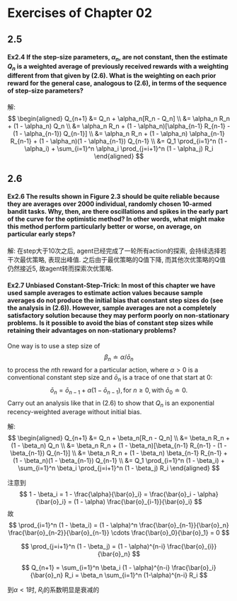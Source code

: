 # Exercises of  Chapter 02
## 2.5
#### Ex2.4 If the step-size parameters, $\alpha_n$, are not constant, then the estimate $Q_n$ is a weighted average of previously received rewards with a weighting different from that given by (2.6). What is the weighting on each prior reward for the general case, analogous to (2.6), in terms of the sequence of step-size parameters?
解:
$$
\begin{aligned}
    Q_{n+1} &= Q_n + \alpha_n[R_n - Q_n] \\
            &= \alpha_n R_n + (1 - \alpha_n) Q_n \\
            &= \alpha_n R_n + (1 - \alpha_n)[\alpha_{n-1} R_{n-1} - (1 - \alpha_{n-1}) Q_{n-1}] \\
            &= \alpha_n R_n + (1 - \alpha_n) \alpha_{n-1} R_{n-1} + (1 - \alpha_n)(1 - \alpha_{n-1}) Q_{n-1} \\
            &= Q_1 \prod_{i=1}^n (1 - \alpha_i) + \sum_{i=1}^n \alpha_i \prod_{j=i+1}^n (1 - \alpha_j) R_i
\end{aligned}
$$

## 2.6
#### Ex2.6 The results shown in Figure 2.3 should be quite reliable because they are averages over 2000 individual, randomly chosen 10-armed bandit tasks. Why, then, are there oscillations and spikes in the early part of the curve for the optimistic method? In other words, what might make this method perform particularly better or worse, on average, on particular early steps?
解: 在step大于10次之后, agent已经完成了一轮所有action的探索, 会持续选择若干次最优策略, 表现出峰值.
之后由于最优策略的Q值下降, 而其他次优策略的Q值仍然接近5, 故agent转而探索次优策略.


#### Ex2.7 Unbiased Constant-Step-Trick: In most of this chapter we have used sample averages to estimate action values because sample averages do not produce the initial bias that constant step sizes do (see the analysis in (2.6)).  However, sample averages are not a completely satisfactory solution because they may perform poorly on non-stationary problems. Is it possible to avoid the bias of constant step sizes while retaining their advantages on non-stationary problems?
One way is to use a step size of
$$ \beta_n \doteq \alpha / \bar{o}_n $$
to process the *n*th reward for a particular action,
where $\alpha > 0$ is a conventional constant step size and $\bar{o}_n$ is a trace of one that start at $0$:
$$ \bar{o}_{n} = \bar{o}_{n-1} + \alpha(1 - \bar{o}_{n-1}), \text{for}\  n \geq 0, \text{with}\  \bar{o}_0 \doteq 0. $$
Carry out an analysis like that in (2.6) to show that $Q_n$ is an exponential recency-weighted average without initial bias.

解:
$$
\begin{aligned}
    Q_{n+1} &= Q_n + \beta_n[R_n - Q_n] \\
            &= \beta_n R_n + (1 - \beta_n) Q_n \\
            &= \beta_n R_n + (1 - \beta_n)[\beta_{n-1} R_{n-1} - (1 - \beta_{n-1}) Q_{n-1}] \\
            &= \beta_n R_n + (1 - \beta_n) \beta_{n-1} R_{n-1} + (1 - \beta_n)(1 - \beta_{n-1}) Q_{n-1} \\
            &= Q_1 \prod_{i=1}^n (1 - \beta_i) + \sum_{i=1}^n \beta_i \prod_{j=i+1}^n (1 - \beta_j) R_i
\end{aligned}
$$

注意到
$$ 1 - \beta_i = 1 - \frac{\alpha}{\bar{o}_i} = \frac{\bar{o}_i - \alpha}{\bar{o}_i} = (1 - \alpha) \frac{\bar{o}_{i-1}}{\bar{o}_i} $$
故
$$
\prod_{i=1}^n (1 - \beta_i) = (1 - \alpha)^n \frac{\bar{o}_{n-1}}{\bar{o}_n} \frac{\bar{o}_{n-2}}{\bar{o}_{n-1}} \cdots \frac{\bar{o}_0}{\bar{o}_1} = 0
$$

$$ \prod_{j=i+1}^n (1 - \beta_j) = (1 - \alpha)^{n-i} \frac{\bar{o}_{i}}{\bar{o}_n} $$

$$
Q_{n+1} = \sum_{i=1}^n \beta_i (1 - \alpha)^{n-i} \frac{\bar{o}_i}{\bar{o}_n} R_i = \beta_n \sum_{i=1}^n (1-\alpha)^{n-i} R_i
$$

到$\alpha < 1$时, $R_i$的系数明显是衰减的

